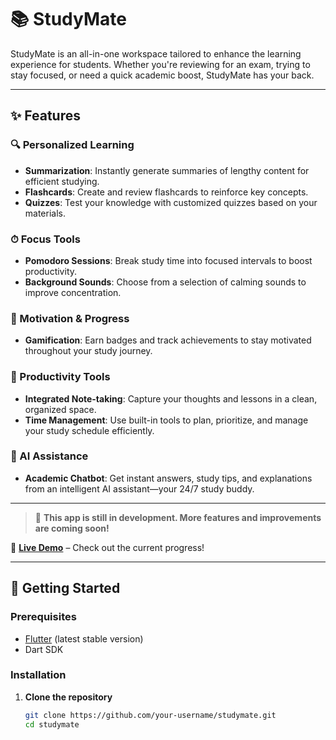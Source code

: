 # 📚 StudyMate

StudyMate is an all-in-one workspace tailored to enhance the learning experience for students. Whether you're reviewing for an exam, trying to stay focused, or need a quick academic boost, StudyMate has your back.

---

## ✨ Features

### 🔍 Personalized Learning
- **Summarization**: Instantly generate summaries of lengthy content for efficient studying.
- **Flashcards**: Create and review flashcards to reinforce key concepts.
- **Quizzes**: Test your knowledge with customized quizzes based on your materials.

### ⏱ Focus Tools
- **Pomodoro Sessions**: Break study time into focused intervals to boost productivity.
- **Background Sounds**: Choose from a selection of calming sounds to improve concentration.

### 🎯 Motivation & Progress
- **Gamification**: Earn badges and track achievements to stay motivated throughout your study journey.

### 📝 Productivity Tools
- **Integrated Note-taking**: Capture your thoughts and lessons in a clean, organized space.
- **Time Management**: Use built-in tools to plan, prioritize, and manage your study schedule efficiently.

### 🤖 AI Assistance
- **Academic Chatbot**: Get instant answers, study tips, and explanations from an intelligent AI assistant—your 24/7 study buddy.

---
> 🚧 **This app is still in development. More features and improvements are coming soon!**

🎥 **[Live Demo](https://youtu.be/iyDsESiW-v4?si=3BAMfK_dWLRRsTNg)** – Check out the current progress!


---

## 🚀 Getting Started

### Prerequisites
- [Flutter](https://flutter.dev/docs/get-started/install) (latest stable version)
- Dart SDK

### Installation

1. **Clone the repository**
   ```bash
   git clone https://github.com/your-username/studymate.git
   cd studymate
